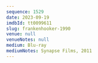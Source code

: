 ```yaml
---
sequence: 1529
date: 2023-09-19
imdbId: tt0099611
slug: frankenhooker-1990
venue: null
venueNotes: null
medium: Blu-ray
mediumNotes: Synapse Films, 2011
---
```

